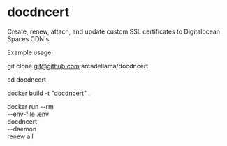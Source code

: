 # docdncert
Create, renew, attach, and update custom SSL certificates to Digitalocean Spaces CDN's

Example usage:

git clone git@github.com:arcadellama/docdncert

cd docdncert

docker build -t "docdncert" .

docker run --rm \
  --env-file .env \
  docdncert \
  --daemon \
  renew all
